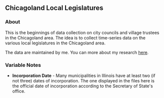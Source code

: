 ## Chicagoland Local Legislatures

### About
This is the beginnings of data collection on city councils and village trustees in the Chicagoland area. The idea is to collect time-series data on the various local legislatures in the Chicagoland area.

The data are maintained by me. You can more about my research [here](https://www.cgoodman.com).

### Variable Notes
* **Incorporation Date** - Many municipalities in Illinois have at least two (if not three) dates of incorporation. The one displayed in the files here is the official date of incorporation according to the Secretary of State's office.

